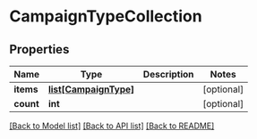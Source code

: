 # CampaignTypeCollection

## Properties
Name | Type | Description | Notes
------------ | ------------- | ------------- | -------------
**items** | [**list[CampaignType]**](CampaignType.md) |  | [optional] 
**count** | **int** |  | [optional] 

[[Back to Model list]](../README.md#documentation-for-models) [[Back to API list]](../README.md#documentation-for-api-endpoints) [[Back to README]](../README.md)

